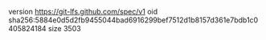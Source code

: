 version https://git-lfs.github.com/spec/v1
oid sha256:5884e0d5d2fb9455044bad6916299bef7512d1b8157d361e7bdb1c0405824184
size 3503
